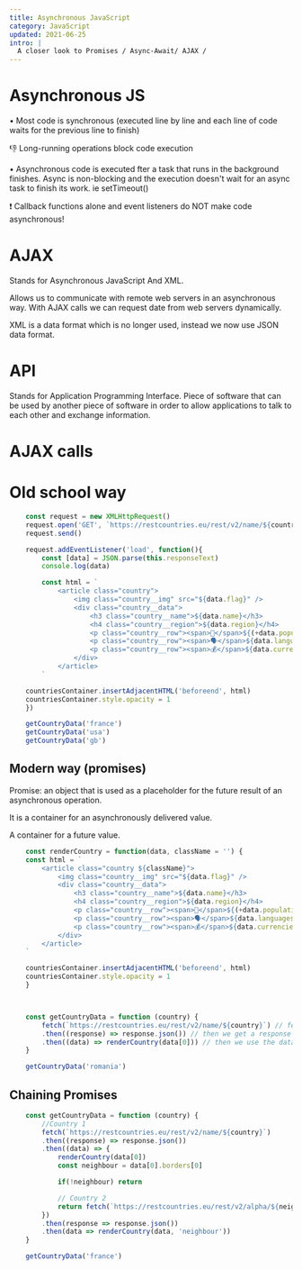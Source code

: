 ```yaml
---
title: Asynchronous JavaScript
category: JavaScript
updated: 2021-06-25
intro: |
  A closer look to Promises / Async-Await/ AJAX /
---
```


# Asynchronous JS

• Most code is synchronous (executed line by line and each line of code waits for the previous line to finish)

👎 Long-running operations block code execution

• Asynchronous code is executed fter a task that runs in the background finishes. Async is non-blocking and the execution doesn't wait for an async task to finish its work. ie setTimeout()

❗ Callback functions alone and event listeners do NOT make code asynchronous!

# AJAX

Stands for Asynchronous JavaScript And XML.

Allows us to communicate with remote web servers in an asynchronous way. With AJAX calls we can request date from web servers dynamically.

XML is a data format which is no longer used, instead we now use JSON data format.

# API

Stands for Application Programming Interface. Piece of software that can be used by another piece of software in order to allow applications to talk to each other and exchange information.


# AJAX calls

# Old school way

```js
    const request = new XMLHttpRequest()
    request.open('GET', `https://restcountries.eu/rest/v2/name/${country}`)
    request.send()

    request.addEventListener('load', function(){
        const [data] = JSON.parse(this.responseText)
        console.log(data)

        const html = `
            <article class="country">
                <img class="country__img" src="${data.flag}" />
                <div class="country__data">
                    <h3 class="country__name">${data.name}</h3>
                    <h4 class="country__region">${data.region}</h4>
                    <p class="country__row"><span>👫</span>${(+data.population / 1000000).toFixed(1)} people</p>
                    <p class="country__row"><span>🗣️</span>${data.languages[0].name}</p>
                    <p class="country__row"><span>💰</span>${data.currencies[0].name}</p>
                </div>
            </article>
        `

    countriesContainer.insertAdjacentHTML('beforeend', html)
    countriesContainer.style.opacity = 1
    })

    getCountryData('france')
    getCountryData('usa')
    getCountryData('gb')
```

## Modern way (promises)

Promise: an object that is used as a placeholder for the future result of an asynchronous operation.

It is a container for an asynchronously delivered value.

A container for a future value.

```js
    const renderCountry = function(data, className = '') {
    const html = `
        <article class="country ${className}">
            <img class="country__img" src="${data.flag}" />
            <div class="country__data">
                <h3 class="country__name">${data.name}</h3>
                <h4 class="country__region">${data.region}</h4>
                <p class="country__row"><span>👫</span>${(+data.population / 1000000).toFixed(1)} people</p>
                <p class="country__row"><span>🗣️</span>${data.languages[0].name}</p>
                <p class="country__row"><span>💰</span>${data.currencies[0].name}</p>
            </div>
        </article>
    `

    countriesContainer.insertAdjacentHTML('beforeend', html)
    countriesContainer.style.opacity = 1
    }



    const getCountryData = function (country) {
        fetch(`https://restcountries.eu/rest/v2/name/${country}`) // fetch something
        .then((response) => response.json()) // then we get a response which gets transformed into JSON
        .then((data) => renderCountry(data[0])) // then we use the data to render the DOM
    }

    getCountryData('romania')

```


## Chaining Promises

```js
    const getCountryData = function (country) {
        //Country 1 
        fetch(`https://restcountries.eu/rest/v2/name/${country}`)
        .then((response) => response.json())
        .then((data) => {
            renderCountry(data[0])
            const neighbour = data[0].borders[0]

            if(!neighbour) return 

            // Country 2
            return fetch(`https://restcountries.eu/rest/v2/alpha/${neighbour}`)
        })
        .then(response => response.json())
        .then(data => renderCountry(data, 'neighbour'))
    }

    getCountryData('france')    
```